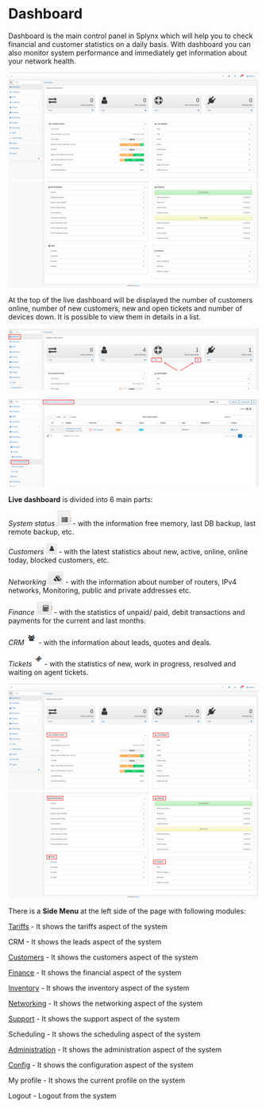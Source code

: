Dashboard
=========

Dashboard is the main control panel in Splynx which will help you to check financial and customer statistics on a daily basis. With dashboard you can also monitor system performance and immediately get information about your network health.

![Dashboard1](dashboard1.png)
![Dashboard2](dashboard2.png)

At the top of the live dashboard will be displayed the number of customers online, number of new customers, new and open tickets and number of devices down. It is possible to view them in details in a list.

![Screenshot](dashboard3.png)

![Screenshot](dashboard4.png)

**Live dashboard** is divided into 6 main parts:

_System status_ <icon class="image-icon">![icon](Screenshot_at_May_12_16-55-54.png)</icon> - with the information free memory, last DB backup, last remote backup, etc.

_Customers_ <icon class="image-icon">![icon](Screenshot_at_May_12_16-57-33.png)</icon> - with the latest statistics about new, active, online, online today, blocked customers, etc.

_Networking_ <icon class="image-icon">![icon](Screenshot_at_May_12_16-56-17.png)</icon> - with the information about number of routers, IPv4 networks, Monitoring, public and private addresses etc.

_Finance_ <icon class="image-icon">![icon](Screenshot_at_May_12_16-56-28.png)</icon> - with the statistics of unpaid/ paid, debit transactions and payments for the current and last months.

_CRM_ <icon class="image-icon">![icon](dashboard5.png)</icon> - with the information about leads, quotes and deals.

_Tickets_ <icon class="image-icon">![icon](dashboard6.png)</icon> - with the statistics of new, work in progress, resolved and waiting on agent tickets.

![Dashboard1](dashboard7.png)
![Dashboard2](dashboard8.png)

There is a **Side Menu** at the left side of the page with following modules:

[Tariffs](../../configuring_tariff_plans/configuring_tariff_plans.md) - It shows the tariffs aspect of the system

CRM - It shows the leads aspect of the system

[Customers](customer_management/customer_management.md) - It shows the customers aspect of the system

[Finance](finance/finance.md) - It shows the financial aspect of the system

[Inventory](inventory/inventory.md) - It shows the inventory aspect of the system

[Networking](networking/networking.md) - It shows the networking aspect of the system

[Support](support_tickets_messages/support_tickets_messages.md) - It shows the support aspect of the system

Scheduling - It shows the scheduling aspect of the system

[Administration](administration/administration.md) - It shows the administration aspect of the system

[Config](configuration/configuration.md) - It shows the configuration aspect of the system

My profile - It shows the current profile on the system

Logout - Logout from the system
